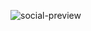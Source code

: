 ![social-preview](https://github.com/mgrigorenko/mgrigorenko/assets/79719348/31447251-326d-4ea2-ac2a-59388762e9ed)
